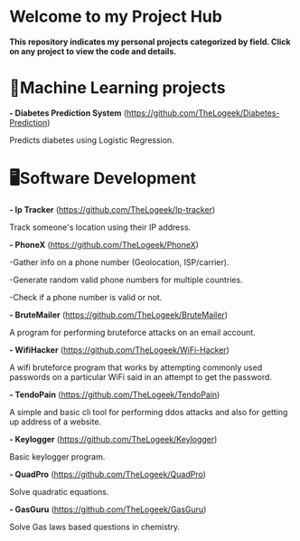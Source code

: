 # Welcome to my Project Hub

**This repository indicates my personal projects categorized by field. Click on any project to view the code and details.**

# 🧠Machine Learning projects

**- Diabetes Prediction System** (https://github.com/TheLogeek/Diabetes-Prediction)

Predicts diabetes using Logistic Regression.

# 🖥️Software Development

**- Ip Tracker** (https://github.com/TheLogeek/Ip-tracker)

  Track someone's location using their IP address.

**- PhoneX** (https://github.com/TheLogeek/PhoneX)

  -Gather info on a phone number (Geolocation, ISP/carrier).

  -Generate random valid phone numbers for multiple countries.
   
  -Check if a phone number is valid or not.

**- BruteMailer** (https://github.com/TheLogeek/BruteMailer)
  
   A program for performing bruteforce attacks on an email account.

**- WifiHacker** (https://github.com/TheLogeek/WiFi-Hacker)

   A wifi bruteforce program that works by attempting commonly used passwords on a particular WiFi said in an attempt to get the password.

**- TendoPain** (https://github.com/TheLogeek/TendoPain)

   A simple and basic cli tool for performing ddos attacks and also for getting up address of a website.

**- Keylogger** (https://github.com/TheLogeek/Keylogger)

   Basic keylogger program.

**- QuadPro** (https://github.com/TheLogeek/QuadPro)

   Solve quadratic equations.

**- GasGuru** (https://github.com/TheLogeek/GasGuru)

   Solve Gas laws based questions in chemistry.